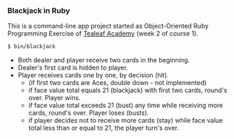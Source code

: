### Blackjack in Ruby

This is a command-line app project started as Object-Oriented Ruby Programming Exercise of [Tealeaf Academy](http://gotealeaf.com/) (week 2 of course 1).

```sh
$ bin/blackjack
```

+ Both dealer and player receive two cards in the beginning.
+ Dealer's first card is hidden to player.
+ Player receives cards one by one, by decision (hit).
  + (if first two cards are Aces, double down - not implemented)
  + if face value total equals 21 (blackjack) with first two cards, round's over. Player wins.
  + if face value total exceeds 21 (bust) any time while receiving more cards, round's over. Player loses (busts).
  + if player decides not to receive more cards (stay) while face value total less than or equal to 21, the player turn's over.
